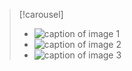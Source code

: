 > [!carousel]
>
> - ![caption of image 1](images/01.jpg)
> - ![caption of image 2](images/02.jpg)
> - ![caption of image 3](images/03.jpg)
>
